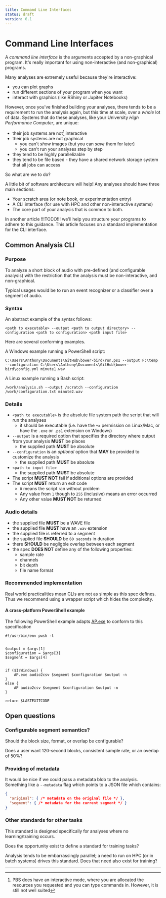 ```yaml
---
title: Command Line Interfaces
status: draft
version: 0.1
---
```


# Command Line Interfaces


A _command line interface_ is the arguments accepted by a non-graphical program.
It's really important for using non-interactive (and non-graphical) programs.

Many analyses are extremely useful because they're interactive:

- you can plot graphs
- run different sections of your program when you want
- interact with graphics (like RShiny or Jupiter Notebooks)

However, once you've finished building your analyses, 
there tends to be a requirement to run the analysis again, but this time at scale, over a _whole_ lot of data.
Systems that do these analyses, like your University _High Performance Computer_, are unique:

- their job systems are not[^1] interactive
- their job systems are not graphical 
   - you can't _show_ images (but you can _save_ them for later)
   - you can't run your analyses step by step
- they tend to be highly parallelizable 
- they tend to be file based - they have a shared network storage system that all jobs can access

So what are we to do?

A little bit of software architecture will help! Any analyses should have three main sections:

- Your scratch area (or note book, or experimentation entry)
- A CLI interface (for use with HPC and other non-interactive systems)
- The core part of your analysis that is common to both.

In another article !!!TODO!!! we'll help you structure your programs to adhere to this guidance.
This article focuses on a standard implementation for the CLI interface.
    
## Common Analysis CLI

### Purpose

To analyze a short block of audio with pre-defined (and configurable analysis)
with the restriction that the analysis must be non-interactive, and non-graphical.

Typical usages would be to run an event recognizer or a classifier over a segment of audio.

### Syntax

An abstract example of the syntax follows:

```
<path to executable> --output <path to output directory> --configuration <path to configuration> <path input file>
```

Here are several conforming examples.

A Windows example running a PowerShell script:

```
C:\Users\Anthony\Documents\GitHub\bower-bird\run.ps1 --output F:\temp --configuration C:\Users\Anthony\Documents\GitHub\bower-bird\config.yml minute1.wav
```

A Linux example running a Bash script:

```
/work/analysis.sh --output /scratch --configuration /work/configuration.txt minute2.wav
```


### Details

- `<path to executable>` is the absolute file system path the script that will run the analyses
    - it should be executable (i.e. have the `+x` permission on Linux/Mac, or have the `.exe` or `.ps1` extension on Windows) 
- `--output` is a required option that specifies the directory where output from your analysis **MUST** be places
    - the supplied path **MUST** be absolute
- `--configuration` is an _optional_ option that **MAY** be provided to customize the analysis
    - the supplied path **MUST** be absolute
- `<path to input file>`
    - the supplied path **MUST** be absolute
- The script **MUST NOT** fail if additional options are provided
- The script **MUST** return an exit code
    - `0` means the script ran without problem
    - Any value from `1` though to `255` (inclusive) means an error occurred
    - Any other value **MUST NOT** be returned

### Audio details

- the supplied file **MUST** be a WAVE file
- the supplied file **MUST** have an `.wav` extension
- the supplied file is referred to a segment
- the suplied file **SHOULD** be `60 seconds` in duration
- there **SHOULD** be negligble overlap between each segment
- the spec **DOES NOT** define any of the following properties:
    -   sample rate
    -   channels
    -   bit depth
    -   file name format

### Recommended implementation 

Real world practicalities mean CLIs are not as simple as this spec defines. Thus we recommend using a wrapper script which hides the complexity.

#### A cross-platform PowerShell example

The following PowerShell example adapts [AP.exe](https://github.com/QutEcoacoustics/audio-analysis) to conform to this specification

```pwsh
#!/usr/bin/env pwsh -l


$output = $args[1]
$configuration = $args[3]
$segment = $args[4]


if ($IsWindows) {
    AP.exe audio2csv $segment $configuration $output -n
}
else {
    AP audio2csv $segment $configuration $output -n
}

return $LASTEXITCODE
```

## Open questions

### Configurable segment semantics?

Should the block size, format, or overlap be configurable?

Does a user want 120-second blocks, consistent sample rate, or an overlap of 50%?

### Providing of metadata

It would be nice if we could pass a metadata blob to the analysis. Something like a `--metadata` flag which points to a JSON file which contains:

```json
{
  "original": { /* metadata on the original file */ },
  "segment": { /* metadata for the current segment */ }
}
```

### Other standards for other tasks

This standard is designed specifically for analyses where no learning/training occurs. 

Does the opportunity exist to define a standard for training tasks?

Analysis tends to be embarrassingly parallel; a need to run on HPC (or in batch systems) drives this standard. Does that need also exist for training?

---

[^1]: PBS does have an interactive mode, where you are allocated the resources you requested and you can type commands in. However, it is still not well suited 
